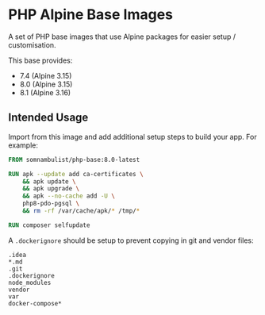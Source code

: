 # PHP Alpine Base Images

A set of PHP base images that use Alpine packages for easier setup / customisation.

This base provides:

 * 7.4 (Alpine 3.15)
 * 8.0 (Alpine 3.15)
 * 8.1 (Alpine 3.16)

## Intended Usage

Import from this image and add additional setup steps to build your app. For example:

```dockerfile
FROM somnambulist/php-base:8.0-latest

RUN apk --update add ca-certificates \
    && apk update \
    && apk upgrade \
    && apk --no-cache add -U \
    php8-pdo-pgsql \
    && rm -rf /var/cache/apk/* /tmp/*

RUN composer selfupdate
```

A `.dockerignore` should be setup to prevent copying in git and vendor files:

```
.idea
*.md
.git
.dockerignore
node_modules
vendor
var
docker-compose*
```
